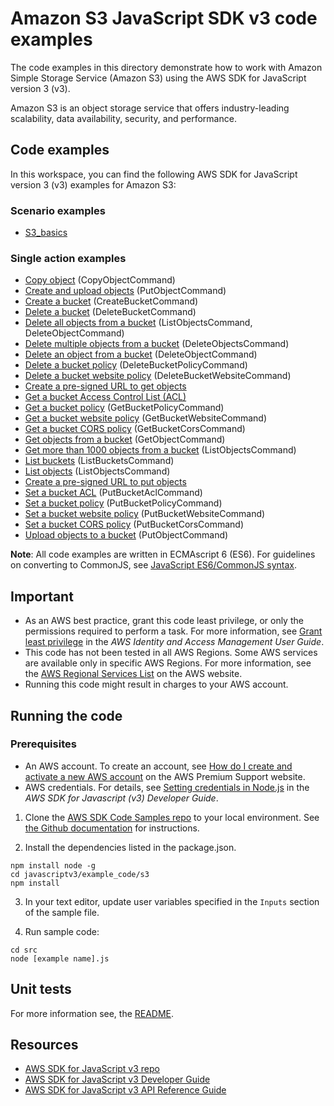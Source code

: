 # Amazon S3 JavaScript SDK v3 code examples

The code examples in this directory demonstrate how to work with Amazon Simple Storage Service (Amazon S3) using the AWS SDK for JavaScript version 3 (v3).

Amazon S3 is an object storage service that offers industry-leading scalability, data availability, security, and performance.

## Code examples

In this workspace, you can find the following AWS SDK for JavaScript version 3 (v3) examples for Amazon S3:

### Scenario examples

-   [S3_basics](scenarios/s3_basics/src/s3_basics.js)

### Single action examples

-   [Copy object](src/s3_copyobject.js) (CopyObjectCommand)
-   [Create and upload objects](src/s3_create_and_upload_objects.js) (PutObjectCommand)
-   [Create a bucket](src/s3_createbucket.js) (CreateBucketCommand)
-   [Delete a bucket](src/s3_deletebucket.js) (DeleteBucketCommand)
-   [Delete all objects from a bucket](src/s3_delete_all_objects.js) (ListObjectsCommand, DeleteObjectCommand)
-   [Delete multiple objects from a bucket](src/s3_delete_multiple_objects.js) (DeleteObjectsCommand)
-   [Delete an object from a bucket](src/s3_delete_object.js) (DeleteObjectCommand)
-   [Delete a bucket policy](src/s3_deletebucketpolicy.js) (DeleteBucketPolicyCommand)
-   [Delete a bucket website policy](src/s3_deletebucketwebsite.js) (DeleteBucketWebsiteCommand)
-   [Create a pre-signed URL to get objects](src/s3_get_presignedURL.js)
-   [Get a bucket Access Control List (ACL)](src/s3_getbucketacl.js)
-   [Get a bucket policy](src/s3_getbucketpolicy.js) (GetBucketPolicyCommand)
-   [Get a bucket website policy](src/s3_getbucketwebsite.js) (GetBucketWebsiteCommand)
-   [Get a bucket CORS policy](src/s3_getcors.js) (GetBucketCorsCommand)
-   [Get objects from a bucket](src/s3_getobject.js) (GetObjectCommand)
-   [Get more than 1000 objects from a bucket](src/s3_list1000plusobjects.js) (ListObjectsCommand)
-   [List buckets](src/s3_listbuckets.js) (ListBucketsCommand)
-   [List objects](src/s3_listobjects.js) (ListObjectsCommand)
-   [Create a pre-signed URL to put objects](src/s3_put_presignedURL.js)
-   [Set a bucket ACL](src/s3_putbucketacl.js) (PutBucketAclCommand)
-   [Set a bucket policy](src/s3_putbucketpolicy.js) (PutBucketPolicyCommand)
-   [Set a bucket website policy](src/s3_setbucketwebsite.js) (PutBucketWebsiteCommand)
-   [Set a bucket CORS policy](src/s3_setcors.js) (PutBucketCorsCommand)
-   [Upload objects to a bucket](src/s3_upload_object.js) (PutObjectCommand)

**Note**: All code examples are written in ECMAscript 6 (ES6). For guidelines on converting to CommonJS, see
[JavaScript ES6/CommonJS syntax](https://docs.aws.amazon.com/sdk-for-javascript/v3/developer-guide/sdk-examples-javascript-syntax.html).

## Important

-   As an AWS best practice, grant this code least privilege, or only the
    permissions required to perform a task. For more information, see
    [Grant least privilege](https://docs.aws.amazon.com/IAM/latest/UserGuide/best-practices.html#grant-least-privilege)
    in the _AWS Identity and Access Management User Guide_.
-   This code has not been tested in all AWS Regions. Some AWS services are
    available only in specific AWS Regions. For more information, see the
    [AWS Regional Services List](https://aws.amazon.com/about-aws/global-infrastructure/regional-product-services/)
    on the AWS website.
-   Running this code might result in charges to your AWS account.

## Running the code

### Prerequisites

-   An AWS account. To create an account, see [How do I create and activate a new AWS account](https://aws.amazon.com/premiumsupport/knowledge-center/create-and-activate-aws-account/) on the AWS Premium Support website.
-   AWS credentials. For details, see [Setting credentials in Node.js](https://docs.aws.amazon.com/sdk-for-javascript/v3/developer-guide/setting-credentials-node.html) in the
    _AWS SDK for Javascript (v3) Developer Guide_.

1. Clone the [AWS SDK Code Samples repo](https://github.com/picante-io/aws-doc-sdk-examples) to your local environment. See [the Github documentation](https://docs.github.com/en/github/creating-cloning-and-archiving-repositories/cloning-a-repository) for instructions.

2. Install the dependencies listed in the package.json.

```
npm install node -g
cd javascriptv3/example_code/s3
npm install
```

3. In your text editor, update user variables specified in the `Inputs` section of the sample file.

4. Run sample code:

```
cd src
node [example name].js
```

## Unit tests

For more information see, the [README](../README.rst).

## Resources

-   [AWS SDK for JavaScript v3 repo](https://github.com/aws/aws-sdk-js-v3)
-   [AWS SDK for JavaScript v3 Developer Guide](https://docs.aws.amazon.com/sdk-for-javascript/v3/developer-guide/s3-examples.html)
-   [AWS SDK for JavaScript v3 API Reference Guide](https://docs.aws.amazon.com/AWSJavaScriptSDK/v3/latest/clients/client-s3/index.html)
